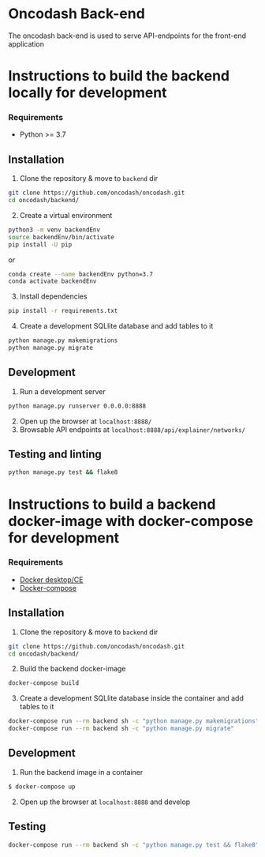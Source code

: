 
# Oncodash Back-end

The oncodash back-end is used to serve API-endpoints for the front-end application

# Instructions to build the backend locally for development

### Requirements
- Python >= 3.7
  
## Installation
1. Clone the repository & move to `backend` dir
```sh
git clone https://github.com/oncodash/oncodash.git
cd oncodash/backend/
```

2. Create a virtual environment
```sh
python3 -m venv backendEnv
source backendEnv/bin/activate
pip install -U pip
```

or

```sh
conda create --name backendEnv python=3.7
conda activate backendEnv
```

3. Install dependencies
```sh
pip install -r requirements.txt
```

4. Create a development SQLlite database and add tables to it
```sh
python manage.py makemigrations
python manage.py migrate
```

## Development
1. Run a development server
```sh
python manage.py runserver 0.0.0.0:8888
```
2. Open up the browser at `localhost:8888/`
3. Browsable API endpoints at `localhost:8888/api/explainer/networks/`

## Testing and linting
```sh
python manage.py test && flake8
```

# Instructions to build a backend docker-image with docker-compose for development

### Requirements
-  [Docker desktop/CE](https://docs.docker.com/engine/install/)
-  [Docker-compose](https://docs.docker.com/compose/install/)

## Installation
1. Clone the repository & move to `backend` dir

```sh
git clone https://github.com/oncodash/oncodash.git
cd oncodash/backend/
```

2. Build the backend docker-image
```sh
docker-compose build
```

3. Create a development SQLlite database inside the container and add tables to it
```sh
docker-compose run --rm backend sh -c "python manage.py makemigrations"
docker-compose run --rm backend sh -c "python manage.py migrate"
```

## Development
1. Run the backend image in a container
```sh
$ docker-compose up
```

2. Open up the browser at `localhost:8888` and develop

## Testing
```sh
docker-compose run --rm backend sh -c "python manage.py test && flake8"
```
